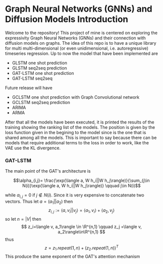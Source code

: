 # Graph Neural Networks (GNNs) and Diffusion Models Introduction

Welcome to the repository! This project of mine is centered on exploring the expressivity Graph Neural Networks (GNNs) and their connection with diffusion models on graphs. 
The idea of this repo is to have a unique library for multi multi-dimensional (or even unidimensional, i.e. autoregressive) timeseries regression. Up to now the model that have been implemented are 
* GLSTM one shot prediction
* GLSTM seq2seq prediction
* GAT-LSTM one shot prediction
* GAT-LSTM seq2seq

Future release will have
* GCLSTM one shot prediction with Graph Convolutional network
* GCLSTM seq2seq prediction
* ARIMA
* ARMA

After that all the models have been executed, it is printed the results of the training showing the ranking list of the models.
The position is given by the loss function given in the begining to the model since is the one that is shared among all the models. This is important to say because there can be models that require additional terms to the loss in order to work, like the VAE use the KL divergence.

### GAT-LSTM
The main point of the GAT's architecture is 
```math
\alpha_{i,j}=
\frac{\exp(\langle a, W h_i||W h_j\rangle)}{\sum_{j\in N(i)}\exp(\langle a, W h_i||W h_j\rangle)} \qquad j\in N(i)
```
while $\alpha_{i,j}=0$ if $j\notin N(i)$. Since it is very expensive to concatenate two vectors. Thus let $a=(a_1||a_2)$ then
$$
z_{i,j}:=\langle a, v_i||v_j\rangle = \langle a_1, v_i\rangle  +\langle a_2, v_j\rangle  
$$
so let $n=|V|$ then
$$
z_i=\langle v, a_1\rangle \in \R^{n,1} \qquad z_j =\langle v, a_2\rangle\in\R^{n,1}
$$
thus
$$
z = z_1.repeat(1,n)+(z_2.repeat(1,n))^T
$$
This produce the same exponent of the GAT's attention mechanism